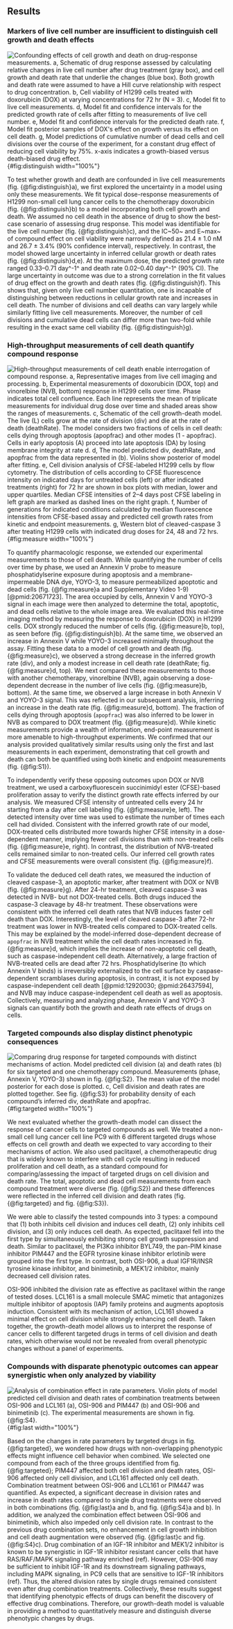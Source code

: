 ## Results

### Markers of live cell number are insufficient to distinguish cell growth and death effects

![**Confounding effects of cell growth and death on drug-response measurements.**
a, Schematic of drug response assessed by calculating relative changes in live cell number after drug treatment (gray box), and cell growth and death rate that underlie the changes (blue box). Both growth and death rate were assumed to have a Hill curve relationship with respect to drug concentration.
b, Cell viability of H1299 cells treated with doxorubicin (DOX) at varying concentrations for 72 hr (N = 3).
c, Model fit to live cell measurements.
d, Model fit and confidence intervals for the predicted growth rate of cells after fitting to measurements of live cell number. 
e, Model fit and confidence intervals for the predicted death rate.
f, Model fit posterior samples of DOX's effect on growth versus its effect on cell death.
g, Model predictions of cumulative number of dead cells and cell divisions over the course of the experiment, for a constant drug effect of reducing cell viability by 75%. x-axis indicates a growth-biased versus death-biased drug effect.](./output/Figure1.svg){#fig:distinguish width="100%"}

To test whether growth and death are confounded in live cell measurements (fig. {@fig:distinguish}a), we first explored the uncertainty in a model using only these measurements. We fit typical dose-response measurements of H1299 non-small cell lung cancer cells to the chemotherapy doxorubicin (fig. {@fig:distinguish}b) to a model incorporating both cell growth and death. We assumed no cell death in the absence of drug to show the best-case scenario of assessing drug response. This model was identifiable for the live cell number (fig. {@fig:distinguish}c), and the IC~50~ and E~max~ of compound effect on cell viability were narrowly defined as 21.4 ± 1.0 nM and 26.7 ± 3.4% (90% confidence interval), respectively. In contrast, the model showed large uncertainty in inferred cellular growth or death rates (fig. {@fig:distinguish}d,e). At the maximum dose, the predicted growth rate ranged 0.33–0.71 day^-1^ and death rate 0.02–0.40 day^-1^ (90% CI). The large uncertainty in outcome was due to a strong correlation in the fit values of drug effect on the growth and death rates (fig. {@fig:distinguish}f). This shows that, given only live cell number quantitation, one is incapable of distinguishing between reductions in cellular growth rate and increases in cell death. The number of divisions and cell deaths can vary largely while similarly fitting live cell measurements. Moreover, the number of cell divisions and cumulative dead cells can differ more than two-fold while resulting in the exact same cell viability (fig. {@fig:distinguish}g).

### High-throughput measurements of cell death quantify compound response

![**High-throughput measurements of cell death enable interrogation of compound response.**
a, Representative images from live cell imaging and processing.
b, Experimental measurements of doxorubicin (DOX, top) and vinorelbine (NVB, bottom) response in H1299 cells over time. Phase indicates total cell confluence. Each line represents the mean of triplicate measurements for individual drug dose over time and shaded areas show the ranges of measurements.
c, Schematic of the cell growth-death model. The live (`L`) cells grow at the rate of division (`div`) and die at the rate of death (`deathRate`). The model considers two fractions of cells in cell death: cells dying through apoptosis (`apopfrac`) and other modes (`1 - apopfrac`). Cells in early apoptosis (`A`) proceed into late apoptosis (`DA`) by losing membrane integrity at rate `d`.
d, The model predicted `div`, `deathRate`, and `apopfrac` from the data represented in (b). Violins show posterior of model after fitting.
e, Cell division analysis of CFSE-labeled H1299 cells by flow cytometry. The distribution of cells according to CFSE fluorescence intensity on indicated days for untreated cells (left) or after indicated treatments (right) for 72 hr are shown in box plots with median, lower and upper quartiles. Median CFSE intensities of 2–4 days post CFSE labeling in left graph are marked as dashed lines on the right graph.
f, Number of generations for indicated conditions calculated by median fluorescence intensities from CFSE-based assay and predicted cell growth rates from kinetic and endpoint measurements.
g, Western blot of cleaved-caspase 3 after treating H1299 cells with indicated drug doses for 24, 48 and 72 hrs.
](./output/Figure2.svg){#fig:measure width="100%"}

To quantify pharmacologic response, we extended our experimental measurements to those of cell death. While quantifying the number of cells over time by phase, we used an Annexin V probe to measure phosphatidylserine exposure during apoptosis and a membrane-impermeable DNA dye, YOYO-3, to measure permeabilized apoptotic and dead cells (fig. {@fig:measure}a and Supplementary Video 1-9) [@pmid:20671723]. The area occupied by cells, Annexin V and YOYO-3 signal in each image were then analyzed to determine the total, apoptotic, and dead cells relative to the whole image area. We evaluated this real-time imaging method by measuring the response to doxorubicin (DOX) in H1299 cells. DOX strongly reduced the number of cells (fig. {@fig:measure}b, top), as seen before (fig. {@fig:distinguish}b). At the same time, we observed an increase in Annexin V while YOYO-3 increased minimally throughout the assay. Fitting these data to a model of cell growth and death (fig. {@fig:measure}c), we observed a strong decrease in the inferred growth rate (div), and only a modest increase in cell death rate (deathRate; fig. {@fig:measure}d, top). We next compared these measurements to those with another chemotherapy, vinorelbine (NVB), again observing a dose-dependent decrease in the number of live cells (fig. {@fig:measure}b, bottom). At the same time, we observed a large increase in both Annexin V and YOYO-3 signal. This was reflected in our subsequent analysis, inferring an increase in the death rate (fig. {@fig:measure}d, bottom). The fraction of cells dying through apoptosis (`apopfrac`) was also inferred to be lower in NVB as compared to DOX treatment (fig. {@fig:measure}d). While kinetic measurements provide a wealth of information, end-point measurement is more amenable to high-throughput experiments. We confirmed that our analysis provided qualitatively similar results using only the first and last measurements in each experiment, demonstrating that cell growth and death can both be quantified using both kinetic and endpoint measurements (fig. {@fig:S1}).

To independently verify these opposing outcomes upon DOX or NVB treatment, we used a carboxyfluorescein succinimidyl ester (CFSE)-based proliferation assay to verify the distinct growth rate effects inferred by our analysis. We measured CFSE intensity of untreated cells every 24 hr starting from a day after cell labeling (fig. {@fig:measure}e, left). The detected intensity over time was used to estimate the number of times each cell had divided. Consistent with the inferred growth rate of our model, DOX-treated cells distributed more towards higher CFSE intensity in a dose-dependent manner, implying fewer cell divisions than with non-treated cells (fig. {@fig:measure}e, right). In contrast, the distribution of NVB-treated cells remained similar to non-treated cells. Our inferred cell growth rates and CFSE measurements were overall consistent (fig. {@fig:measure}f).

To validate the deduced cell death rates, we measured the induction of cleaved caspase-3, an apoptotic marker, after treatment with DOX or NVB (fig. {@fig:measure}g). After 24-hr treatment, cleaved caspase-3 was detected in NVB- but not DOX-treated cells. Both drugs induced the caspase-3 cleavage by 48-hr treatment. These observations were consistent with the inferred cell death rates that NVB induces faster cell death than DOX. Interestingly, the level of cleaved caspase-3 after 72-hr treatment was lower in NVB-treated cells compared to DOX-treated cells. This may be explained by the model-inferred dose-dependent decrease of `apopfrac` in NVB treatment while the cell death rates increased in fig. {@fig:measure}d, which implies the increase of non-apoptotic cell death, such as caspase-independent cell death. Alternatively, a large fraction of NVB-treated cells are dead after 72 hrs. Phosphatidylserine (to which Annexin V binds) is irreversibly externalized to the cell surface by caspase-dependent scramblases during apoptosis, in contrast, it is not exposed by caspase-independent cell death [@pmid:12920030; @pmid:26437594], and NVB may induce caspase-independent cell death as well as apoptosis. Collectively, measuring and analyzing phase, Annexin V and YOYO-3 signals can quantify both the growth and death rate effects of drugs on cells.

### Targeted compounds also display distinct phenotypic consequences

![**Comparing drug response for targeted compounds with distinct mechanisms of action.**
Model predicted cell division (a) and death rates (b) for six targeted and one chemotherapy compound. Measurements (phase, Annexin V, YOYO-3) shown in fig. {@fig:S2}. The mean value of the model posterior for each dose is plotted. c, Cell division and death rates are plotted together. See fig. {@fig:S3} for probability density of each compound’s inferred `div`, `deathRate` and `apopfrac`.
](./output/Figure3.svg){#fig:targeted width="100%"}

We next evaluated whether the growth-death model can dissect the response of cancer cells to targeted compounds as well. We treated a non-small cell lung cancer cell line PC9 with 6 different targeted drugs whose effects on cell growth and death we expected to vary according to their mechanisms of action. We also used paclitaxel, a chemotherapeutic drug that is widely known to interfere with cell cycle resulting in reduced proliferation and cell death, as a standard compound for comparing/assessing the impact of targeted drugs on cell division and death rate. The total, apoptotic and dead cell measurements from each compound treatment were diverse (fig. {@fig:S2}) and these differences were reflected in the inferred cell division and death rates (fig. {@fig:targeted} and fig. {@fig:S3}).

We were able to classify the tested compounds into 3 types: a compound that (1) both inhibits cell division and induces cell death, (2) only inhibits cell division, and (3) only induces cell death. As expected, paclitaxel fell into the first type by simultaneously exhibiting strong cell growth suppression and death. Similar to paclitaxel, the PI3Kɑ inhibitor BYL749, the pan-PIM kinase inhibitor PIM447 and the EGFR tyrosine kinase inhibitor erlotinib were grouped into the first type. In contrast, both OSI-906, a dual IGF1R/INSR tyrosine kinase inhibitor, and binimetinib, a MEK1/2 inhibitor, mainly decreased cell division rates. 
<!-- XXX: Previous sentence hard to read. -->
OSI-906 inhibited the division rate as effective as paclitaxel within the range of tested doses. LCL161 is a small molecule SMAC mimetic that antagonizes multiple inhibitor of apoptosis (IAP) family proteins and augments apoptosis induction. Consistent with its mechanism of action, LCL161 showed a minimal effect on cell division while strongly enhancing cell death. Taken together, the growth-death model allows us to interpret the response of cancer cells to different targeted drugs in terms of cell division and death rates, which otherwise would not be revealed from overall phenotypic changes without a panel of experiments.

### Compounds with disparate phenotypic outcomes can appear synergistic when only analyzed by viability

![**Analysis of combination effect in rate parameters.**
Violin plots of model predicted cell division and death rates of combination treatments between OSI-906 and LCL161 (a), OSI-906 and PIM447 (b) and OSI-906 and binimetinib (c). The experimental measurements are shown in fig. {@fig:S4}.
](./output/Figure4.svg){#fig:last width="100%"}

Based on the changes in rate parameters by targeted drugs in fig. {@fig:targeted}, we wondered how drugs with non-overlapping phenotypic effects might influence cell behavior when combined. We selected one compound from each of the three groups identified from fig. {@fig:targeted}; PIM447 affected both cell division and death rates, OSI-906 affected only cell division, and LCL161 affected only cell death. Combination treatment between OSI-906 and LCL161 or PIM447 was quantified. As expected, a significant decrease in division rates and increase in death rates compared to single drug treatments were observed in both combinations (fig. {@fig:last}a and b, and fig. {@fig:S4}a and b). In addition, we analyzed the combination effect between OSI-906 and binimetinib, which also impeded only cell division rate. In contrast to the previous drug combination sets, no enhancement in cell growth inhibition and cell death augmentation were observed (fig. {@fig:last}c and fig. {@fig:S4}c). Drug combination of an IGF-1R inhibitor and MEK1/2 inhibitor is known to be synergistic in IGF-1R inhibitor resistant cancer cells that have RAS/RAF/MAPK signaling pathway enriched (ref). However, OSI-906 may be sufficient to inhibit IGF-1R and its downstream signaling pathways, including MAPK signaling, in PC9 cells that are sensitive to IGF-1R inhibitors (ref). Thus, the altered division rates by single drugs remained consistent even after drug combination treatments. Collectively, these results suggest that identifying phenotypic effects of drugs can benefit the discovery of effective drug combinations. Therefore, our growth-death model is valuable in providing a method to quantitatively measure and distinguish diverse phenotypic changes by drugs.

